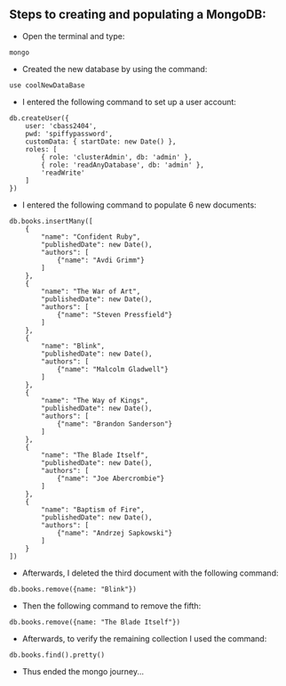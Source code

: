 ## Steps to creating and populating a MongoDB:
- Open the terminal and type:
```
mongo
```

- Created the new database by using the command:
```
use coolNewDataBase
```

- I entered the following command to set up a user account:
```
db.createUser({
    user: 'cbass2404',
    pwd: 'spiffypassword',
    customData: { startDate: new Date() },
    roles: [
        { role: 'clusterAdmin', db: 'admin' },
        { role: 'readAnyDatabase', db: 'admin' },
        'readWrite'
    ]
})
```

- I entered the following command to populate 6 new documents:
```
db.books.insertMany([
    {
        "name": "Confident Ruby",
        "publishedDate": new Date(),
        "authors": [
            {"name": "Avdi Grimm"}
        ]
    },
    {
        "name": "The War of Art",
        "publishedDate": new Date(),
        "authors": [
            {"name": "Steven Pressfield"}
        ]
    },
    {
        "name": "Blink",
        "publishedDate": new Date(),
        "authors": [
            {"name": "Malcolm Gladwell"}
        ]
    },
    {
        "name": "The Way of Kings",
        "publishedDate": new Date(),
        "authors": [
            {"name": "Brandon Sanderson"}
        ]
    },
    {
        "name": "The Blade Itself",
        "publishedDate": new Date(),
        "authors": [
            {"name": "Joe Abercrombie"}
        ]
    },
    {
        "name": "Baptism of Fire",
        "publishedDate": new Date(),
        "authors": [
            {"name": "Andrzej Sapkowski"}
        ]
    }
])
```

- Afterwards, I deleted the third document with the following command:
```
db.books.remove({name: "Blink"})
```

- Then the following command to remove the fifth:
```
db.books.remove({name: "The Blade Itself"})
```

- Afterwards, to verify the remaining collection I used the command:
```
db.books.find().pretty()
```
- Thus ended the mongo journey...